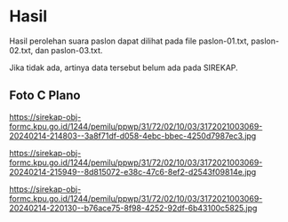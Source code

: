 # Hasil

Hasil perolehan suara paslon dapat dilihat pada file paslon-01.txt, paslon-02.txt, dan paslon-03.txt.

Jika tidak ada, artinya data tersebut belum ada pada SIREKAP.

## Foto C Plano

https://sirekap-obj-formc.kpu.go.id/1244/pemilu/ppwp/31/72/02/10/03/3172021003069-20240214-214803--3a8f71df-d058-4ebc-bbec-4250d7987ec3.jpg

https://sirekap-obj-formc.kpu.go.id/1244/pemilu/ppwp/31/72/02/10/03/3172021003069-20240214-215949--8d815072-e38c-47c6-8ef2-d2543f09814e.jpg

https://sirekap-obj-formc.kpu.go.id/1244/pemilu/ppwp/31/72/02/10/03/3172021003069-20240214-220130--b76ace75-8f98-4252-92df-6b43100c5825.jpg
